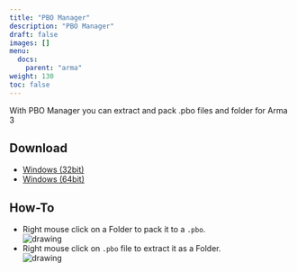 ```yaml
---
title: "PBO Manager"
description: "PBO Manager"
draft: false
images: []
menu:
  docs:
    parent: "arma"
weight: 130
toc: false
---
```


With PBO Manager you can extract and pack .pbo files and folder for Arma 3

## Download

* [Windows (32bit)](https://github.com/Syslogine-dev/arma-3-exile/blob/main/tools/pbom_inst_1.4_beta(x86).msi)
* [Windows (64bit)](https://github.com/Syslogine-dev/arma-3-exile/blob/main/tools/pbom_inst_1.4_beta(x64).msi)

## How-To

* Right mouse click on a Folder to pack it to a `.pbo`.<br>
  <img src="/images/1/pack.png" alt="drawing"/>
* Right mouse click on `.pbo` file to extract it as a Folder.<br>
  <img src="/images/1/extract.png" alt="drawing"/>
